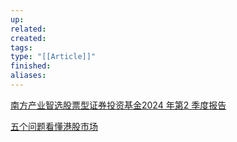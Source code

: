 ```yaml
---
up: 
related: 
created: 
tags: 
type: "[[Article]]"
finished: 
aliases:
---
```

[南方产业智选股票型证券投资基金2024 年第2 季度报告](https://static.cninfo.com.cn/finalpage/2024-07-19/1220687249.PDF)

[五个问题看懂港股市场](mp.weixin.qq.com/s/A0z0O\_CJyGG\_l3hJG8Gw\_Q?ref=podcasts.bluepill.life)




